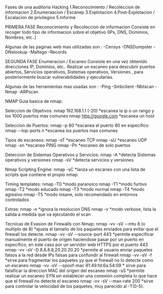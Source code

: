 Fases de una auditoria Hacking
  1.Reconocimiento / Recoleccion de informacion 
  2.Enumeraacion / Escanep
  3.Explotacion
  4.Post-Explotacion / Escalacion de privilegios 
  5.Informe



PRIMERA FASE 
Reconocimiento y Recoleccion de informacion
Consiste en recoger todo tipo de informacion sobre el objetivo (IPs, DNS, Dominios, Nombres, etc..)

Algunas de las paginas web mas utilizadas son :
-Censys
-DNSDumpster
-DNslookup
-Maltego
-Records


SEGUNDA FASE
Enumeracion / Escaneo
Consiste en una vez obtenido direcciones IP, Dominios, etc.. Realizar un escaneo para descubrir puertos abiertos, Servicios operativos, Sistemas operativos, Versiones , para posteriormente buscar vulnerabilidades y ejecutarlas.

Algunas de las herramientas mas usadas son :
-Ping
-Smbclient
-Nbtscan
-Nmap
-ARPscan

NMAP
Guia basica de nmap:

Seleccion de Objetivos:
nmap 192.168.1.1 (-20)    *escanea la ip o un rango y los 1000 puertos mas comunes
nmap http://google.com    *escanea un host

Seleccion de Puertos:
nmap -p 80           *escanea el puerto 80 en especifico
nmap --top-ports n   *escanea los puertos mas comunes

Tipos de escaneos:
nmap -sT   *escaneo TCP
nmap -sU   *escaneo UDP
nmap -sn   *escaneo PING
nmap -Pn   *escaneo de solo puertos

Deteccion de Sistemas Operativos y Servicios:
nmap -A    *detecta Sistemas operativos y versiones
nmap -sV   *detecta servicios y versiones

Nmap Scripting Engine:
nmap -sC   *lanza un escaneo con una lista de scripts que contiene el propio nmap

Timing templates:
nmap -T0   *modo paranoico
nmap -T1   *modo furtivo
nmap -T2   *modo educado
nmap -T3   *modo normal
nmap -T4   *modo agresivo
nmap -T5   *modo insane, solo recomendado en entornos controlados

Extras:
nmap -n   *ignora la resolucion DNS
nmap -v   *modo verbose, lista la salida a medida que va ejecutando el scan

Tecnicas de Evasion de Firewalls con Nmap:
nmap -vv -sV --mtu 8 (o multiplo de 8)   *ajusta el tamaño de los paquetes enviados para evitar que el firewall los detecte.
nmap -vv -sV --source-port 443           *permite especificar manualmente el puerto de origen haciendose pasar por un puerto en especifico, en  este caso por un servidor web HTTPS por el puerto 443
nmap -vv -sV -D 8.8.8.8,20.20.20.20      *permite al usuario enviar paquetes falsos a la red desde IPs falsas para confundir al firewall
nmap -vv -sV -f                          *sirve para fragmentar los paquetes yy que el firewall no lo detecte como un escaneo
nmap -vv -sV --spoof-mac 81:49:fd:6a:54:09 * sirve para falsificar la direccion MAC del origen del escaneo
nmap -sS                                   *permite realizar un escaneo SYN sin establecer una conexion completa lo que hace que el firewall no detecte el escaneo
nmap -vv -sV --max-rate 200 *sirve para controlar la velocidad de los paquetes, muy parecido al -T(0-5).
